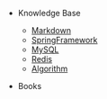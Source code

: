 -   Knowledge Base

    -   [Markdown](Markdown.md)
    -   [SpringFramework](docs/SpringFramework.md)
    -   [MySQL](docs/MySQL.md)
    -   [Redis](docs/Redis.md)
    -   [Algorithm](docs/Algorithm.md)

-   Books
